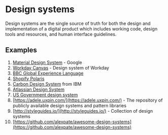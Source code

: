 # Design systems

Design systems are the single source of truth for both the design and implementation of a digital product which includes working code, design tools and resources, and human interface guidelines.\
 

## **Examples**&#x20;

1. [Material Design System](http://material.io/design/introduction) - Google
2. [Workday Canvas](https://design.workday.com/) - Design system of Workday
3. [BBC Global Experience Language](https://www.bbc.co.uk/gel/articles/creating-a-design-system-for-bbc)
4. [Shopify Polaris](https://polaris.shopify.com/)
5. [Carbon Design System](https://www.carbondesignsystem.com/) from IBM
6. [Atlassian Design System](https://atlassian.design/)
7. [US Government design system](https://designsystem.digital.gov/whats-new/updates/2019/04/08/introducing-uswds-2-0/)
8. [https://adele.uxpin.com/](https://adele.uxpin.com/) - The repository of publicly available design systems and pattern libraries
9. [http://styleguides.io/](http://styleguides.io/) - Collection of design systems
10. [https://github.com/alexpate/awesome-design-systems](https://github.com/alexpate/awesome-design-systems)

 
